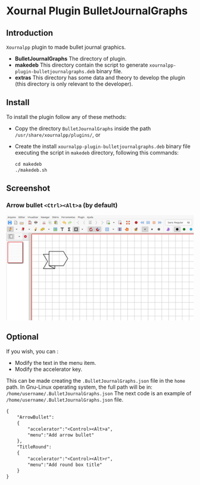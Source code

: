 # Xournal Plugin BulletJournalGraphs

## Introduction
`Xournalpp` plugin to made bullet journal graphics.

  * **BulletJournalGraphs** The directory of plugin.
  * **makedeb** This directory contain the script to generate `xournalpp-plugin-bulletjournalgraphs.deb` binary file.
  * **extras** This directory has some data and theory to develop the plugin (this directory is only relevant to the developer).

## Install

To install the plugin follow any of these methods:

  * Copy the directory `BulletJournalGraphs` inside the path `/usr/share/xournalpp/plugins/`, or
  * Create the install `xournalpp-plugin-bulletjournalgraphs.deb` binary file executing the script in `makedeb` directory, following this commands:

        cd makedeb
        ./makedeb.sh

## Screenshot

### Arrow bullet `<Ctrl><Alt>a` (by default)
![Arrow bullet](screenshot/screenshot1.png)

## Optional
If you wish, you can :

  * Modify the text in the menu item.
  * Modify the accelerator key.

This can be made creating the `.BulletJournalGraphs.json` file in the `home` path. In Gnu-Linux operating system, the full path will be in: `/home/username/.BulletJournalGraphs.json`
The next code is an example of `/home/username/.BulletJournalGraphs.json` file.

    {
        "ArrowBullet":
        {
            "accelerator":"<Control><Alt>a",
            "menu":"Add arrow bullet"
        },
        "TitleRound":
        {
            "accelerator":"<Control><Alt>r",
            "menu":"Add round box title"
        }
    }
